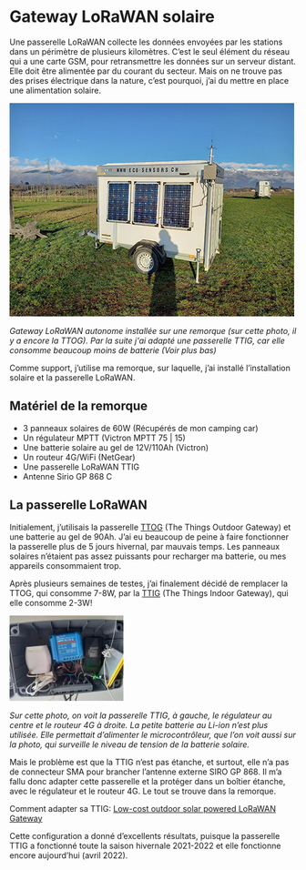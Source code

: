 # Gateway LoRaWAN solaire

Une passerelle LoRaWAN collecte les données envoyées par les stations dans un périmètre de plusieurs kilomètres. C’est le seul élément du réseau qui a une carte GSM, pour retransmettre les données sur un serveur distant. Elle doit être alimentée par du courant du secteur. Mais on ne trouve pas des prises électrique dans la nature, c’est pourquoi, j’ai du mettre en place une alimentation solaire.

![Gateway LoRaWAN solaire](Assets/images/remorque-solaire.jpg "Gateway LoRaWAN solaire")

*Gateway LoRaWAN autonome installée sur une remorque (sur cette photo, il y a encore la TTOG). Par la suite j'ai adapté une passerelle TTIG, car elle consomme beaucoup moins de batterie (Voir plus bas)*

Comme support, j’utilise ma remorque, sur laquelle, j’ai installé l’installation solaire et la passerelle LoRaWAN.

## Matériel de la remorque

* 3 panneaux solaires de 60W (Récupérés de mon camping car)
* Un régulateur MPTT (Victron MPTT 75 | 15)
* Une batterie solaire au gel de 12V/110Ah (Victron)
* Un routeur 4G/WiFi (NetGear)
* Une passerelle LoRaWAN TTIG
* Antenne Sirio GP 868 C


## La passerelle LoRaWAN

Initialement, j’utilisais la passerelle [TTOG](https://www.thethingsnetwork.org/docs/gateways/thethingsoutdoor/) (The Things Outdoor Gateway) et une batterie au gel de 90Ah. J’ai eu beaucoup de peine à faire fonctionner la passerelle plus de 5 jours hivernal, par mauvais temps. Les panneaux solaires n’étaient pas assez puissants pour recharger ma batterie, ou mes appareils consommaient trop.

Après plusieurs semaines de testes, j’ai finalement décidé de remplacer la TTOG, qui consomme 7-8W, par la [TTIG](https://www.thethingsindustries.com/docs/gateways/models/thethingsindoorgateway/) (The Things Indoor Gateway), qui elle consomme 2-3W!

![TTIG](Assets/images/ttig-box.jpg "TTIG")

*Sur cette photo, on voit la passerelle TTIG, à gauche, le régulateur au centre et le routeur 4G à droite. La petite batterie au Li-ion n’est plus utilisée. Elle permettait d’alimenter le microcontrôleur, que l’on voit aussi sur la photo, qui surveille le niveau de tension de la batterie solaire.*

Mais le problème est que la TTIG n’est pas étanche, et surtout, elle n’a pas de connecteur SMA pour brancher l’antenne externe SIRO GP 868. Il m’a fallu donc adapter cette passerelle et la protéger dans un boîtier étanche, avec le régulateur et le routeur 4G. Le tout se trouve dans la remorque.

Comment adapter sa TTIG: [Low-cost outdoor solar powered LoRaWAN Gateway](https://www.disk91.com/2020/technology/lora/low-cost-outdoor-solar-powered-lorawan-gateway/)

Cette configuration a donné d’excellents résultats, puisque la passerelle TTIG a fonctionné toute la saison hivernale 2021-2022 et elle fonctionne encore aujourd’hui (avril 2022).